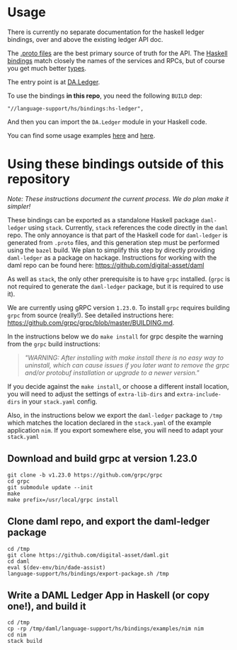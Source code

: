 # Usage

There is currently no separate documentation for the haskell ledger bindings,
over and above the existing ledger API doc.

The [.proto files](/ledger-api/grpc-definitions/com/digitalasset/ledger/api/v1)
are the best primary source of truth for the API. The [Haskell
bindings](/language-support/hs/bindings/src/DA/Ledger/Services) match closely
the names of the services and RPCs, but of course you get much better
[types](/language-support/hs/bindings/src/DA/Ledger/Types.hs).

The entry point is at [DA.Ledger](/language-support/hs/bindings/src/DA/Ledger.hs).

To use the bindings **in this repo**, you need the following `BUILD` dep:
```
"//language-support/hs/bindings:hs-ledger",
```
And then you can import the `DA.Ledger` module in your Haskell code.

You can find some usage examples
[here](/language-support/hs/bindings/test/DA/Ledger/Tests.hs) and
[here](/language-support/hs/bindings/examples/chat/src/DA/Ledger/App/Chat/ChatLedger.hs).


# Using these bindings **outside of this repository**

*Note: These instructions document the current process. We do plan make it simpler!*

These bindings can be exported as a standalone Haskell package `daml-ledger` using `stack`. Currently, `stack` references the code directly in the `daml` repo. The only annoyance is that part of the Haskell code for `daml-ledger` is generated from `.proto` files, and this generation step must be performed using the `bazel` build. We plan to simplify this step by directly providing `daml-ledger` as a package on hackage. Instructions for working with the daml repo can be found here: https://github.com/digital-asset/daml

As well as `stack`, the only other prerequisite is to have `grpc` installed. (`grpc` is not required to generate the `daml-ledger` package, but it is required to use it).

We are currently using gRPC version `1.23.0`. To install `grpc`  requires building `grpc` from source (really!). See detailed instructions here: https://github.com/grpc/grpc/blob/master/BUILDING.md.

In the instructions below we do `make install` for grpc despite the warning from the `grpc` build instructions:

> *"WARNING: After installing with make install there is no easy way to uninstall, which can cause issues if you later want to remove the grpc and/or protobuf installation or upgrade to a newer version."*

If you decide against the `make install`, or choose a different install location, you will need to adjust the settings of `extra-lib-dirs` and `extra-include-dirs` in your `stack.yaml` config.

Also, in the instructions below we export the `daml-ledger` package to `/tmp` which matches the location declared in the `stack.yaml` of the example application `nim`. If you export somewhere else, you will need to adapt your `stack.yaml`

## Download and build grpc at version 1.23.0

    git clone -b v1.23.0 https://github.com/grpc/grpc
    cd grpc
    git submodule update --init
    make
    make prefix=/usr/local/grpc install

## Clone daml repo, and export the daml-ledger package

    cd /tmp
    git clone https://github.com/digital-asset/daml.git
    cd daml
    eval $(dev-env/bin/dade-assist)
    language-support/hs/bindings/export-package.sh /tmp

## Write a DAML Ledger App in Haskell (or copy one!), and build it

    cd /tmp
    cp -rp /tmp/daml/language-support/hs/bindings/examples/nim nim
    cd nim
    stack build
